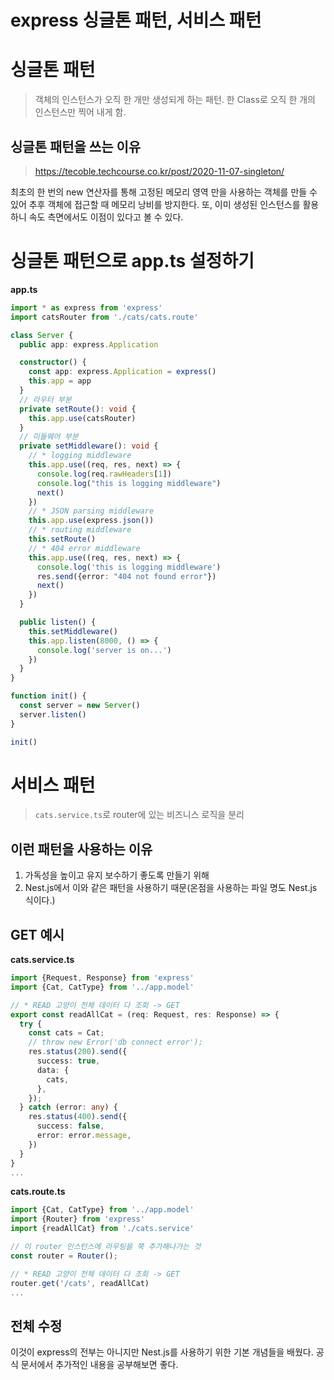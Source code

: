 # express 싱글톤 패턴, 서비스 패턴

# 싱글톤 패턴

>  객체의 인스턴스가 오직 한 개만 생성되게 하는 패턴. 한 Class로 오직 한 개의 인스턴스만 찍어 내게 함.

## 싱글톤 패턴을 쓰는 이유

> https://tecoble.techcourse.co.kr/post/2020-11-07-singleton/

최초의 한 번의 new 연산자를 통해 고정된 메모리 영역 만을 사용하는 객체를 만들 수 있어 추후 객체에 접근할 때 메모리 낭비를 방지한다. 또, 이미 생성된 인스턴스를 활용하니 속도 측면에서도 이점이 있다고 볼 수 있다.

# 싱글톤 패턴으로 app.ts 설정하기

**app.ts**

```typescript
import * as express from 'express'
import catsRouter from './cats/cats.route'

class Server {
  public app: express.Application

  constructor() {
    const app: express.Application = express()
    this.app = app
  }
  // 라우터 부분
  private setRoute(): void {
    this.app.use(catsRouter)
  }
  // 미들웨어 부분
  private setMiddleware(): void {
    // * logging middleware
    this.app.use((req, res, next) => {
      console.log(req.rawHeaders[1])
      console.log("this is logging middleware")
      next()
    })
    // * JSON parsing middleware
    this.app.use(express.json())
    // * routing middleware
    this.setRoute()
    // * 404 error middleware
    this.app.use((req, res, next) => {
      console.log('this is logging middleware')
      res.send({error: "404 not found error"})
      next()
    })
  }

  public listen() {
    this.setMiddleware()
    this.app.listen(8000, () => {
      console.log('server is on...')
    })
  }
}

function init() {
  const server = new Server()
  server.listen()
}

init()

```



# 서비스 패턴

> `cats.service.ts`로 router에 있는 비즈니스 로직을 분리

## 이런 패턴을 사용하는 이유

1. 가독성을 높이고 유지 보수하기 좋도록 만들기 위해
2. Nest.js에서 이와 같은 패턴을 사용하기 때문(온점을 사용하는 파일 명도 Nest.js 식이다.)

## GET 예시

**cats.service.ts**

```typescript
import {Request, Response} from 'express'
import {Cat, CatType} from '../app.model'

// * READ 고양이 전체 데이터 다 조회 -> GET
export const readAllCat = (req: Request, res: Response) => {
  try {
    const cats = Cat;
    // throw new Error('db connect error');
    res.status(200).send({
      success: true,
      data: {
        cats,
      },
    });
  } catch (error: any) {
    res.status(400).send({
      success: false,
      error: error.message,
    })
  }
}
...
```

**cats.route.ts**

```typescript
import {Cat, CatType} from '../app.model'
import {Router} from 'express'
import {readAllCat} from './cats.service'

// 이 router 인스턴스에 라우팅을 쭉 추가해나가는 것
const router = Router();

// * READ 고양이 전체 데이터 다 조회 -> GET
router.get('/cats', readAllCat)
...
```

## 전체 수정



이것이 express의 전부는 아니지만 Nest.js를 사용하기 위한 기본 개념들을 배웠다. 공식 문서에서 추가적인 내용을 공부해보면 좋다.
